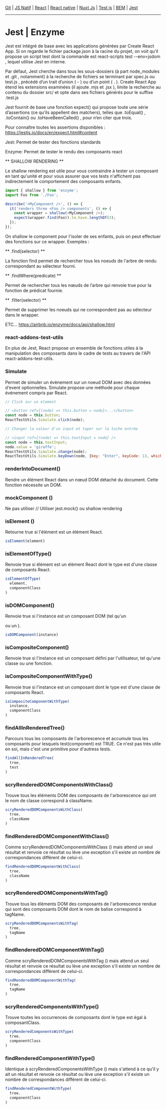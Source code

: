 [Git](https://github.com/d0ganoo/Docs/blob/master/git.md) | [JS Natif](https://github.com/d0ganoo/Docs/blob/master/JS_Natif.md)   | [React](https://github.com/d0ganoo/Docs/blob/master/react.md) | [React native](https://github.com/d0ganoo/Docs/blob/master/react_native.md) | [Nuxt Js](https://github.com/d0ganoo/Docs/blob/master/nuxt.md) | [Test js](https://github.com/d0ganoo/Docs/blob/master/testJS.md) | [BEM](https://github.com/d0ganoo/Docs/blob/master/BEM.md) | [Jest](https://github.com/d0ganoo/Docs/blob/master/Jest.md)

***

# Jest | Enzyme

Jest est intégré de base avec les applications générées par Create React App. Si on regarde le fichier  package.json  à la racine du projet, on voit qu’il propose un script  test  dont la commande est  react-scripts test --env=jsdom  , lequel utilise Jest en interne.

Par défaut, Jest cherche dans tous les sous-dossiers (à part  node_modules  et  .git  , notamment) à la recherche de fichiers se terminant par  spec.js  ou  test.js  , précédé d’un trait d’union (  -  ) ou d’un point (  .  ).
Create React App étend les extensions examinées (il ajoute  .mjs  et  .jsx  ), limite la recherche au contenu du dossier  src/  et opte dans ses fichiers générés pour le suffixe  .test.js

Jest fournit de base une fonction  expect()  qui propose toute une série d’assertions (ce qu’ils appellent des matchers), telles que  .toEqual()  ,  .toContain()  ou  .toHaveBeenCalled()  , pour n’en citer que trois.

Pour connaître toutes les assertions disponibles : 
https://jestjs.io/docs/en/expect.html#content

Jest: Permet de tester des fonctions standards

Enzyme: Permet de tester le rendu des composants react

  ** SHALLOW RENDERING ** 
  
  Le shallow rendering est utile pour vous contraindre à tester un composant en tant qu'unité et pour vous assurer que vos tests n'affichent pas indirectement le comportement des composants enfants.
  
  ```Javascript
  import { shallow } from 'enzyme';
  import Foo from './Foo';

  describe('<MyComponent />', () => {
    it('renders three <Foo /> components', () => {
      const wrapper = shallow(<MyComponent />);
      expect(wrapper.find(Foo)).to.have.lengthOf(3);
    });
  });
  ```

On shallow le component pour l'isoler de ses enfants, puis on peut effectuer des fonctions sur ce wrapper.
Exemples : 

** .find(selector) **

La fonction find permet de rechercher tous les noeuds de l'arbre de rendu correspondant au sélecteur fourni.

** .findWhere(predicate) ** 

Permet de rechercher tous les nœuds de l’arbre qui renvoie true pour la fonction de prédicat fournie.

** .filter(selector) **

Permet de supprimer les noeuds qui ne correspondent pas au sélecteur dans le wrapper.

ETC... https://airbnb.io/enzyme/docs/api/shallow.html

### react-addons-test-utils

En plus de Jest, React propose un ensemble de fonctions utiles à la manipulation des composants dans le cadre de tests au travers de l'API react-addons-test-utils.

### Simulate

Permet de simuler un évènement sur un noeud DOM avec des données d'event optionnelles.
Simulate propose une méthode pour chaque événement compris par React.

```Javascript
// Click sur un element

// <button ref={(node) => this.button = node}>...</button>
const node = this.button;
ReactTestUtils.Simulate.click(node);

// Changer la valeur d'un input et taper sur la tuche entrée

// <input ref={(node) => this.textInput = node} />
const node = this.textInput;
node.value = 'giraffe';
ReactTestUtils.Simulate.change(node);
ReactTestUtils.Simulate.keyDown(node, {key: "Enter", keyCode: 13, which: 13});

```
### renderIntoDocument()

Rendre un élément React dans un nœud DOM détaché du document. Cette fonction nécessite un DOM.

### mockComponent ()

Ne pas utiliser  // Utiliser jest.mock() ou shallow rendering

### isElement ()

Retourne true si l'élément est un élément React.

```Javascript
isElement(element)
```

### isElementOfType()

Renvoie true si élément est un élément React dont le type est d'une classe de composants React.

```Javascript
isElementOfType(
  element,
  componentClass
)
```
### isDOMComponent()

Renvoie true si l'instance est un composant DOM (tel qu'un <div> ou un <span>).
  
```Javascript
isDOMComponent(instance)
```

### isCompositeComponent()

Renvoie true si l'instance est un composant défini par l'utilisateur, tel qu'une classe ou une fonction.

### isCompositeComponentWithType()

Renvoie true si l'instance est un composant dont le type est d'une classe de composants React.

```Javascript
isCompositeComponentWithType(
  instance,
  componentClass
)
```

### findAllInRenderedTree()

Parcours tous les composants de l'arborescence et accumule tous les composants pour lesquels test(component) est TRUE.
Ce n'est pas très utile en soi, mais c'est une primitive pour d'autress tests.

```Javascript
findAllInRenderedTree(
  tree,
  test
)
```
### scryRenderedDOMComponentsWithClass()

Trouve tous les éléments DOM des composants de l'arborescence qui ont le nom de classe correspond à className.

```Javascript
scryRenderedDOMComponentsWithClass(
  tree,
  className
)
```
### findRenderedDOMComponentWithClass()

Comme scryRenderedDOMComponentsWithClass () mais attend un seul résultat et renvoie ce résultat ou lève une exception s'il existe un nombre de correspondances différent de celui-ci.

```Javascript
findRenderedDOMComponentWithClass(
  tree,
  className
)
```
### scryRenderedDOMComponentsWithTag()

Trouve tous les éléments DOM des composants de l'arborescence rendue qui sont des composants DOM dont le nom de balise correspond à tagName.

```Javascript
scryRenderedDOMComponentsWithTag(
  tree,
  tagName
)
```
### findRenderedDOMComponentWithTag()

Comme scryRenderedDOMComponentsWithTag () mais attend un seul résultat et renvoie ce résultat ou lève une exception s'il existe un nombre de correspondances différent de celui-ci.

```Javascript
findRenderedDOMComponentWithTag(
  tree,
  tagName
)
```
### scryRenderedComponentsWithType()

Trouve toutes les occurrences de composants dont le type est égal à composantClass.

```Javascript
scryRenderedComponentsWithType(
  tree,
  componentClass
)
```
### findRenderedComponentWithType()

Identique à scryRenderedComponentsWithType () mais s'attend à ce qu'il y ait un résultat et renvoie ce résultat ou lève une exception s'il existe un nombre de correspondances différent de celui-ci.

```Javascript
findRenderedComponentWithType(
  tree,
  componentClass
)
```

